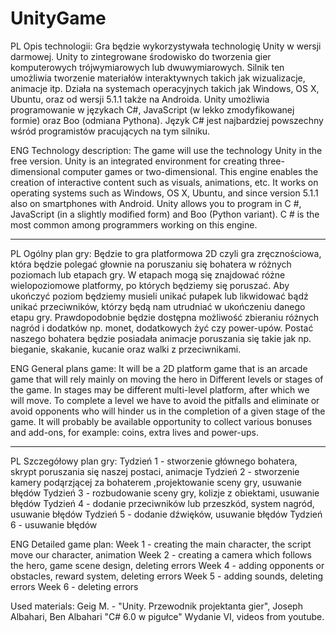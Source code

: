 # UnityGame

PL
Opis technologii:
Gra będzie wykorzystywała technologię Unity w wersji darmowej. Unity to zintegrowane środowisko do tworzenia gier komputerowych trójwymiarowych lub dwuwymiarowych. Silnik ten umożliwia tworzenie materiałów interaktywnych takich jak wizualizacje, animacje itp. Działa na systemach operacyjnych takich jak Windows, OS X, Ubuntu, oraz od wersji 5.1.1 także na Androida. Unity umożliwia programowanie w językach C#, JavaScript (w lekko zmodyfikowanej formie) oraz Boo (odmiana Pythona). Język C# jest najbardziej powszechny wśród programistów pracujących na tym silniku. 

ENG
Technology description:
The game will use the technology Unity in the free version. Unity is an integrated environment for creating three-dimensional computer games or two-dimensional. This engine enables the creation of interactive content such as visuals, animations, etc. It works on operating systems such as Windows, OS X, Ubuntu, and since version 5.1.1 also on smartphones with Android. Unity allows you to program in C #, JavaScript (in a slightly modified form) and Boo (Python variant). C # is the most common among programmers working on this engine.

----------------------------------------------------------------------------------------------------------------------------------------

PL
Ogólny plan gry:
Będzie to gra platformowa 2D czyli gra zręcznościowa, która będzie polegać głownie na poruszaniu się bohatera w różnych poziomach lub etapach gry. W etapach mogą się znajdować różne wielopoziomowe platformy, po których będziemy się poruszać. Aby ukończyć poziom będziemy musieli unikać pułapek lub likwidować bądź unikać przeciwników, którzy będą nam utrudniać w ukończeniu danego etapu gry. Prawdopodobnie będzie dostępna możliwość zbieraniu różnych nagród i dodatków np. monet, dodatkowych żyć czy power-upów. Postać naszego bohatera będzie posiadała animacje poruszania się takie jak np. bieganie, skakanie, kucanie oraz walki z przeciwnikami.

ENG
General plans game:
It will be a 2D platform game that is an arcade game that will rely mainly on moving the hero in Different levels or stages of the game. In stages may be different multi-level platform, after which we will move. To complete a level we have to avoid the pitfalls and eliminate or avoid opponents who will hinder us in the completion of a given stage of the game. It will probably be available opportunity to collect various bonuses and add-ons, for example: coins, extra lives and power-ups.

----------------------------------------------------------------------------------------------------------------------------------------

PL
Szczegółowy plan gry:
Tydzień 1 - stworzenie głównego bohatera, skrypt poruszania się naszej postaci, animacje
Tydzień 2 - stworzenie kamery podąrzjącej za bohaterem ,projektowanie sceny gry, usuwanie błędów
Tydzień 3 - rozbudowanie sceny gry, kolizje z obiektami, usuwanie błędów
Tydzień 4 - dodanie przeciwników lub przeszkód, system nagród, usuwanie błędów
Tydzień 5 - dodanie dźwięków, usuwanie błędów
Tydzień 6 - usuwanie błędów

ENG
Detailed game plan:
Week 1 - creating the main character, the script move our character, animation
Week 2 - creating a camera which follows the hero, game scene design, deleting errors
Week 4 - adding opponents or obstacles, reward system, deleting errors
Week 5 - adding sounds, deleting errors
Week 6 - deleting errors

Used materials: Geig M. - "Unity. Przewodnik projektanta gier", Joseph Albahari, Ben Albahari "C# 6.0 w pigułce" Wydanie VI, videos from youtube.
